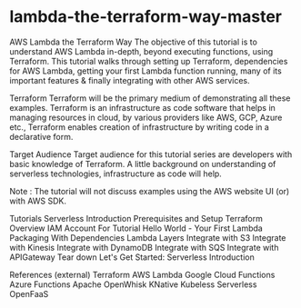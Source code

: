 # lambda-the-terraform-way-master

AWS Lambda the Terraform Way
The objective of this tutorial is to understand AWS Lambda in-depth, beyond executing functions, using Terraform. This tutorial walks through setting up Terraform, dependencies for AWS Lambda, getting your first Lambda function running, many of its important features & finally integrating with other AWS services.

Terraform
Terraform will be the primary medium of demonstrating all these examples. Terraform is an infrastructure as code software that helps in managing resources in cloud, by various providers like AWS, GCP, Azure etc., Terraform enables creation of infrastructure by writing code in a declarative form.

Target Audience
Target audience for this tutorial series are developers with basic knowledge of Terraform. A little background on understanding of serverless technologies, infrastructure as code will help.

Note : The tutorial will not discuss examples using the AWS website UI (or) with AWS SDK.

Tutorials
Serverless Introduction
Prerequisites and Setup
Terraform Overview
IAM Account For Tutorial
Hello World - Your First Lambda
Packaging With Dependencies
Lambda Layers
Integrate with S3
Integrate with Kinesis
Integrate with DynamoDB
Integrate with SQS
Integrate with APIGateway
Tear down
Let's Get Started: Serverless Introduction

References (external)
Terraform
AWS Lambda
Google Cloud Functions
Azure Functions
Apache OpenWhisk
KNative
Kubeless
Serverless
OpenFaaS
